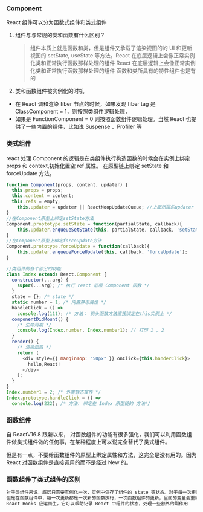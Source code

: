 ### Component

React 组件可以分为函数式组件和类式组件

1. 组件与与常规的类和函数有什么区别？

   > 组件本质上就是函数和类，但是组件又承载了渲染视图的的 UI 和更新视图的 setState, useState 等方法。React 在底层逻辑上会像正常实例化类和正常执行函数那样处理的组件
   > React 在底层逻辑上会像正常实例化类和正常执行函数那样处理的组件
   > 函数和类所具有的特性组件也是有的

2. 类和函数组件被实例化的时机

- 在 React 调和渲染 fiber 节点的时候，如果发现 fiber tag 是 ClassComponent = 1，则按照类组件逻辑处理，
- 如果是 FunctionComponent = 0 则按照函数组件逻辑处理。当然 React 也提供了一些内置的组件，比如说 Suspense 、Profiler 等

### 类式组件

react 处理 Component 的逻辑是在类组件执行构造函数的时候会在实例上绑定 props 和 context,初始化置空 ref 属性。
在原型链上绑定 setState 和 forceUpdate 方法。

```js
function Component(props, content, updater) {
  this.props = props;
  this.content = content;
  this.refs = empty;
	this.updater = updater || ReactNoopUpdateQueue; //上面所属的updater 对象
}
//在Component原型上绑定setState方法
Component.proptotype.setState = function(partialState, callback){
	this.updater.enqueueSetState(this, partialState, callback, 'setState');
}
//在Component原型上绑定forceUpdate方法
Component.prototype.forceUpdate = function(callback){
	this.updater.enqueueForceUpdate(this, callback, 'forceUpdate');
}
```

```js
//类组件的各个部分的功能
class Index extends React.Component {
  constructor(...arg) {
    super(...arg); /* 执行 react 底层 Component 函数 */
  }
  state = {}; /* state */
  static number = 1; /* 内置静态属性 */
  handleClick = () =>
    console.log(111); /* 方法： 箭头函数方法直接绑定在this实例上 */
  componentDidMount() {
    /* 生命周期 */
    console.log(Index.number, Index.number1); // 打印 1 , 2
  }
  render() {
    /* 渲染函数 */
    return (
      <div style={{ marginTop: "50px" }} onClick={this.handerClick}>
        hello,React!
      </div>
    );
  }
}
Index.number1 = 2; /* 外置静态属性 */
Index.prototype.handleClick = () =>
  console.log(222); /* 方法: 绑定在 Index 原型链的 方法*/
```

### 函数组件

自 ReactV16.8 跟新以来， 对函数组件的功能有很多强化，我们可以利用函数组件做类式组件做的任何事，在某种程度上可以说完全替代了类式组件。

但是有一点，不要给函数组件的原型上绑定属性和方法，这完全是没有用的。因为 React 对函数组件是直接调用的而不是经过 New 的。

### 函数组件了类式组件的区别

```js
对于类组件来说，底层只需要实例化一次，实例中保存了组件的 state 等状态。对于每一次更新只需要调用 render 方法以及对应的生命周期就可以了。
但是在函数组件中，每一次更新都是一次新的函数执行，一次函数组件的更新，里面的变量会重新声明.为了能让函数组件可以保存一些状态，执行一些副作用钩子，
React Hooks 应运而生，它可以帮助记录 React 中组件的状态，处理一些额外的副作用
```
